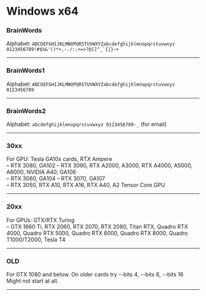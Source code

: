 # Windows x64


### BrainWords<br>
Alphabet: ```ABCDEFGHIJKLMNOPQRSTUVWXYZabcdefghijklmnopqrstuvwxyz 0123456789!#$%&'()*+,-./:;<=>?@[]^_`{|}~+```<hr>

### BrainWords1<br>
Alphabet: ```ABCDEFGHIJKLMNOPQRSTUVWXYZabcdefghijklmnopqrstuvwxyz 0123456789```<hr>

### BrainWords2<br>
Alphabet: ```abcdefghijklmnopqrstuvwxyz 0123456789-_``` (for email)<hr>

### 30xx
For GPU: Tesla GA10x cards, RTX Ampere <br>
– RTX 3080, GA102 – RTX 3090, RTX A2000, A3000, RTX A4000, A5000, A6000, NVIDIA A40, GA106 <br>
– RTX 3060, GA104 – RTX 3070, GA107 <br>
– RTX 3050, RTX A10, RTX A16, RTX A40, A2 Tensor Core GPU<hr>

### 20xx
For GPUs: GTX/RTX Turing <br>
– GTX 1660 Ti, RTX 2060, RTX 2070, RTX 2080, Titan RTX, Quadro RTX 4000, Quadro RTX 5000, Quadro RTX 6000, Quadro RTX 8000, Quadro T1000/T2000, Tesla T4<hr>

### OLD 
For GTX 1080 and below. On older cards try --bits 4, --bits 8, --bits 16<br>
Might not start at all.<hr>
